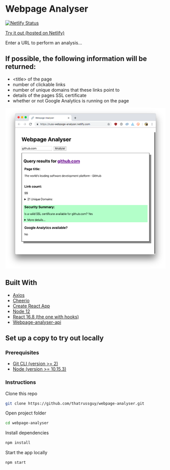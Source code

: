 # Webpage Analyser

[![Netlify Status](https://api.netlify.com/api/v1/badges/75deca42-7374-44d2-9708-1399932ccfc2/deploy-status)](https://app.netlify.com/sites/russ-webpage-analyser/deploys)

[Try it out (hosted on Netlify)](https://russ-webpage-analyser.netlify.com)

Enter a URL to perform an analysis...

## If possible, the following information will be returned:

- \<title> of the page
- number of clickable links
- number of unique domains that these links point to
- details of the pages SSL certificate
- whether or not Google Analytics is running on the page

![Screenshot](/screenshot.png?raw=true "Screenshot")

## Built With

- [Axios](https://github.com/axios/axios)
- [Cheerio](https://github.com/cheeriojs/cheerio)
- [Create React App](https://facebook.github.io/create-react-app/)
- [Node 12](https://nodejs.org)
- [React 16.8 (the one with hooks)](https://reactjs.org/)
- [Webpage-analyser-api](https://github.com/thatrussguy/webpage-analyser-api)

## Set up a copy to try out locally

### Prerequisites

- [Git CLI (version >= 2)](https://git-scm.com/)
- [Node (version >= 10.15.3)](https://nodejs.org)

### Instructions

Clone this repo

```bash
git clone https://github.com/thatrussguy/webpage-analyser.git
```

Open project folder

```bash
cd webpage-analyser
```

Install dependencies

```bash
npm install
```

Start the app locally

```bash
npm start
```
